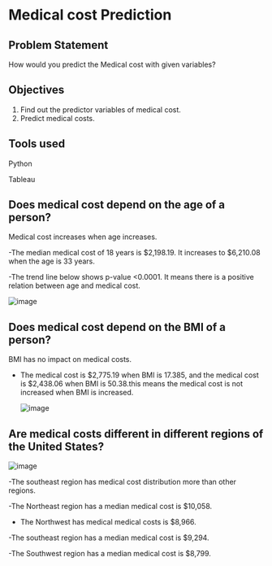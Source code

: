 # Medical cost Prediction

## Problem Statement

How would you predict the Medical cost with given variables?

## Objectives

1. Find out the predictor variables of medical cost.
2. Predict medical costs.

## Tools used

Python

Tableau
## Does medical cost depend on the age of a person?

Medical cost increases when age increases.

-The median medical cost of 18 years is $2,198.19. It increases to $6,210.08 when the age is 33 years.

-The trend line below shows p-value <0.0001. It means there is a positive relation between age and medical cost.

![image](https://github.com/user-attachments/assets/e08e2266-dedd-49f9-825b-1fa711049847)

## Does medical cost depend on the BMI of a person?

BMI has no impact on medical costs.

- The medical cost is $2,775.19 when BMI is 17.385, and the medical cost is $2,438.06 when BMI is 50.38.this means the medical cost is not increased when BMI is increased.
  

   ![image](https://github.com/user-attachments/assets/d582e3a1-fec4-48aa-98c1-f41105feb1af)

## Are medical costs different in different regions of the United States?

![image](https://github.com/user-attachments/assets/d93420d4-9aea-40ef-a12f-3dd3d39e5193)

-The southeast region has medical cost distribution more than other regions.

-The Northeast region has a median medical cost is $10,058.

- The Northwest has medical medical costs is $8,966.

-The southeast region has a median medical cost is $9,294.

-The Southwest region has a median medical cost is $8,799.



  

